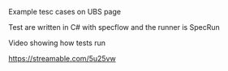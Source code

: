 Example tesc cases on UBS page

Test are written in C# with specflow and the runner is SpecRun


Video showing how tests run

https://streamable.com/5u25vw
